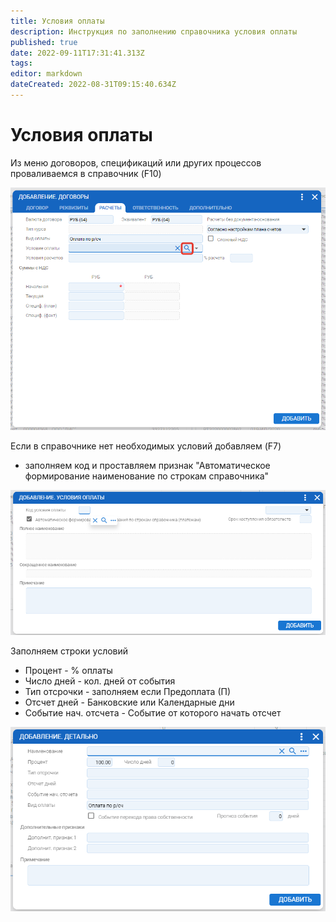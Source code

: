 ```yaml
---
title: Условия оплаты
description: Инструкция по заполнению справочника условия оплаты
published: true
date: 2022-09-11T17:31:41.313Z
tags: 
editor: markdown
dateCreated: 2022-08-31T09:15:40.634Z
---
```


# Условия оплаты

Из меню договоров, спецификаций или других процессов проваливаемся в справочник (F10)

![](<../../assets/image (528).png>)

Если в справочнике нет необходимых условий добавляем (F7)

* заполняем код и проставляем признак "Автоматическое формирование наименование по строкам справочника"

![](<../../assets/image (983).png>)

Заполняем строки условий

* Процент - % оплаты
* Число дней - кол. дней от события
* Тип отсрочки - заполняем если Предоплата (П)
* Отсчет дней - Банковские или Календарные дни
* Событие нач. отсчета - Событие от которого начать отсчет

![](<../../assets/image (482).png>)
